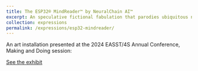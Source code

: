 ```yaml
---
title: The ESP32® MindReader™ by NeuralChain AI™
excerpt: An speculative fictional fabulation that parodies ubiquitous neural surveillance and data exhaust
collection: expressions
permalink: /expressions/esp32-mindreader/ 
---
```

An art installation presented at the 2024 EASST/4S Annual Conference, Making and Doing session:

<a href="https://stu.lu/mindreader">See the exhibit<a/>

